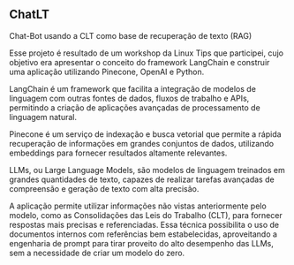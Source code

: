 ## ChatLT

Chat-Bot usando a CLT como base de recuperação de texto (RAG)

Esse projeto é resultado de um workshop da Linux Tips que participei, cujo objetivo era apresentar o conceito do framework LangChain e construir uma aplicação utilizando Pinecone, OpenAI e Python.

LangChain é um framework que facilita a integração de modelos de linguagem com outras fontes de dados, fluxos de trabalho e APIs, permitindo a criação de aplicações avançadas de processamento de linguagem natural.

Pinecone é um serviço de indexação e busca vetorial que permite a rápida recuperação de informações em grandes conjuntos de dados, utilizando embeddings para fornecer resultados altamente relevantes.

LLMs, ou Large Language Models, são modelos de linguagem treinados em grandes quantidades de texto, capazes de realizar tarefas avançadas de compreensão e geração de texto com alta precisão.

A aplicação permite utilizar informações não vistas anteriormente pelo modelo, como as Consolidações das Leis do Trabalho (CLT), para fornecer respostas mais precisas e referenciadas. Essa técnica possibilita o uso de documentos internos com referências bem estabelecidas, aproveitando a engenharia de prompt para tirar proveito do alto desempenho das LLMs, sem a necessidade de criar um modelo do zero.
